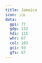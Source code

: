 ```yaml
---
title: Jamaica
icon: 🇯🇲
data:
  gpi: 77
  gdp: 132
  hdi: 115
  whr: 67
  col: 103
  gci: 93
  gfs: 67
---
```


